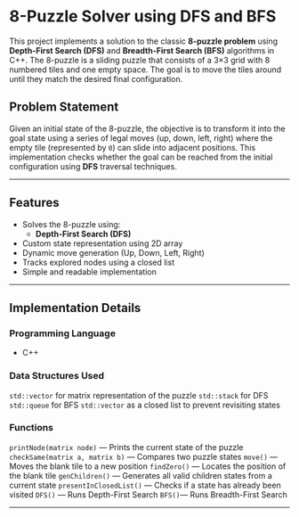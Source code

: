 # 8-Puzzle Solver using DFS and BFS

This project implements a solution to the classic **8-puzzle problem** using **Depth-First Search (DFS)** and **Breadth-First Search (BFS)** algorithms in C++. The 8-puzzle is a sliding puzzle that consists of a 3×3 grid with 8 numbered tiles and one empty space. The goal is to move the tiles around until they match the desired final configuration.

## Problem Statement

Given an initial state of the 8-puzzle, the objective is to transform it into the goal state using a series of legal moves (up, down, left, right) where the empty tile (represented by `0`) can slide into adjacent positions. This implementation checks whether the goal can be reached from the initial configuration using **DFS** traversal techniques.

---

##  Features

- Solves the 8-puzzle using:
  - **Depth-First Search (DFS)**
- Custom state representation using 2D array
- Dynamic move generation (Up, Down, Left, Right)
- Tracks explored nodes using a closed list
- Simple and readable implementation

---

##  Implementation Details

### Programming Language

- C++

### Data Structures Used
`std::vector` for matrix representation of the puzzle
`std::stack` for DFS
`std::queue` for BFS
`std::vector` as a closed list to prevent revisiting states


### Functions

`printNode(matrix node)` — Prints the current state of the puzzle
`checkSame(matrix a, matrix b)` — Compares two puzzle states
`move()` — Moves the blank tile to a new position
`findZero()` — Locates the position of the blank tile
`genChildren()` — Generates all valid children states from a current state
`presentInClosedList()` — Checks if a state has already been visited
`DFS()` — Runs Depth-First Search
`BFS()`— Runs Breadth-First Search

---

